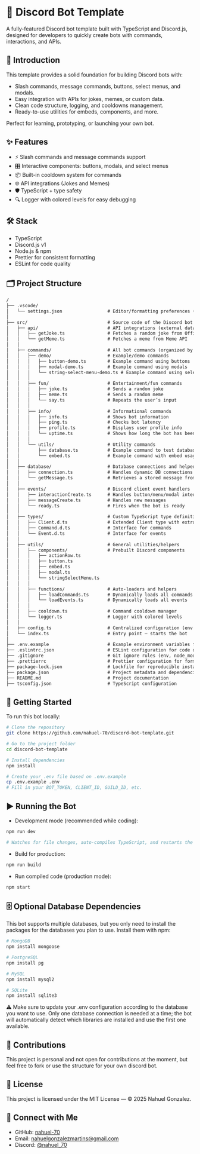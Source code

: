 # 🤖 Discord Bot Template

A fully-featured Discord bot template built with TypeScript and Discord.js, designed for developers to quickly create bots with commands, interactions, and APIs.

## 📌 Introduction

This template provides a solid foundation for building Discord bots with:

- Slash commands, message commands, buttons, select menus, and modals.
- Easy integration with APIs for jokes, memes, or custom data.
- Clean code structure, logging, and cooldowns management.
- Ready-to-use utilities for embeds, components, and more.

Perfect for learning, prototyping, or launching your own bot.

## ✨ Features

- ⚡ Slash commands and message commands support
- 🎛️ Interactive components: buttons, modals, and select menus
- 📦 Built-in cooldown system for commands
- 🌐 API integrations (Jokes and Memes)
- 🛡️ TypeScript + type safety
- 🔍 Logger with colored levels for easy debugging

## 🛠️ Stack

- TypeScript
- Discord.js v1
- Node.js & npm
- Prettier for consistent formatting
- ESLint for code quality

## 🗂️ Project Structure

```txt
/
├── .vscode/
│   └── settings.json                 # Editor/formatting preferences (e.g. Prettier on save)
│
├── src/                              # Source code of the Discord bot
│   ├── api/                          # API integrations (external data)
│   │   ├── getJoke.ts                # Fetches a random joke from Official Joke API
│   │   └── getMeme.ts                # Fetches a meme from Meme API
│   │
│   ├── commands/                     # All bot commands (organized by category)
│   │   ├── demo/                     # Example/demo commands
│   │   │   ├── button-demo.ts        # Example command using buttons
│   │   │   ├── modal-demo.ts         # Example command using modals
│   │   │   └── string-select-menu-demo.ts # Example command using select menus
│   │   │
│   │   ├── fun/                      # Entertainment/fun commands
│   │   │   ├── joke.ts               # Sends a random joke
│   │   │   ├── meme.ts               # Sends a random meme
│   │   │   └── say.ts                # Repeats the user’s input
│   │   │
│   │   ├── info/                     # Informational commands
│   │   │   ├── info.ts               # Shows bot information
│   │   │   ├── ping.ts               # Checks bot latency
│   │   │   ├── profile.ts            # Displays user profile info
│   │   │   └── uptime.ts             # Shows how long the bot has been running
│   │   │
│   │   └── utils/                    # Utility commands
│   │       ├── database.ts           # Example command to test database
│   │       └── embed.ts              # Example command with embed usage
│   │
│   ├── database/                     # Database connections and helper functions
│   │   ├── connection.ts             # Handles dynamic DB connections (MongoDB, PostgreSQL, MySQL, SQLite)
│   │   └── getMessage.ts             # Retrieves a stored message from the configured database
│   │
│   ├── events/                       # Discord client event handlers
│   │   ├── interactionCreate.ts      # Handles button/menu/modal interactions
│   │   ├── messageCreate.ts          # Handles new messages
│   │   └── ready.ts                  # Fires when the bot is ready
│   │
│   ├── types/                        # Custom TypeScript type definitions
│   │   ├── Client.d.ts               # Extended Client type with extra properties
│   │   ├── Command.d.ts              # Interface for commands
│   │   └── Event.d.ts                # Interface for events
│   │
│   ├── utils/                        # General utilities/helpers
│   │   ├── components/               # Prebuilt Discord components
│   │   │   ├── actionRow.ts
│   │   │   ├── button.ts
│   │   │   ├── embed.ts
│   │   │   ├── modal.ts
│   │   │   └── stringSelectMenu.ts
│   │   │
│   │   ├── functions/                # Auto-loaders and helpers
│   │   │   ├── loadCommands.ts       # Dynamically loads all commands
│   │   │   └── loadEvents.ts         # Dynamically loads all events
│   │   │
│   │   ├── cooldown.ts               # Command cooldown manager
│   │   └── logger.ts                 # Logger with colored levels
│   │
│   ├── config.ts                     # Centralized configuration (env vars, constants)
│   └── index.ts                      # Entry point — starts the bot
│
├── .env.example                      # Example environment variables file
├── .eslintrc.json                    # ESLint configuration for code quality
├── .gitignore                        # Git ignore rules (env, node_modules, build, logs)
├── .prettierrc                       # Prettier configuration for formatting
├── package-lock.json                 # Lockfile for reproducible installs
├── package.json                      # Project metadata and dependencies
├── README.md                         # Project documentation
├── tsconfig.json                     # TypeScript configuration
```

## 🚀 Getting Started

To run this bot locally:

```bash
# Clone the repository
git clone https://github.com/nahuel-70/discord-bot-template.git

# Go to the project folder
cd discord-bot-template

# Install dependencies
npm install

# Create your .env file based on .env.example
cp .env.example .env
# Fill in your BOT_TOKEN, CLIENT_ID, GUILD_ID, etc.
```

## ▶️ Running the Bot

- Development mode (recommended while coding):

```bash
npm run dev

# Watches for file changes, auto-compiles TypeScript, and restarts the bot.
```

- Build for production:

```bash
npm run build
```

- Run compiled code (production mode):

```bash
npm start
```

## 🗄️ Optional Database Dependencies

This bot supports multiple databases, but you only need to install the packages for the databases you plan to use. Install them with npm:

```bash
# MongoDB
npm install mongoose

# PostgreSQL
npm install pg

# MySQL
npm install mysql2

# SQLite
npm install sqlite3
```

⚠️ Make sure to update your .env configuration according to the database you want to use.
Only one database connection is needed at a time; the bot will automatically detect which libraries are installed and use the first one available.

## 🤝 Contributions

This project is personal and not open for contributions at the moment,
but feel free to fork or use the structure for your own discord bot.

## 📄 License

This project is licensed under the MIT License — © 2025 Nahuel Gonzalez.

## 🔗 Connect with Me

- GitHub: [nahuel-70](https://github.com/nahuel-70)
- Email: [nahuelgonzalezmartins@gmail.com](mailto:nahuelgonzalezmartins@gmail.com)
- Discord: [@nahuel_70](https://discord.com/users/951189383397113906)

